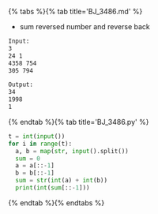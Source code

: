 {% tabs %}{% tab title='BJ_3486.md' %}

* sum reversed number and reverse back

```txt
Input:
3
24 1
4358 754
305 794

Output:
34
1998
1
```

{% endtab %}{% tab title='BJ_3486.py' %}

```py
t = int(input())
for i in range(t):
  a, b = map(str, input().split())
  sum = 0
  a = a[::-1]
  b = b[::-1]
  sum = str(int(a) + int(b))
  print(int(sum[::-1]))
```

{% endtab %}{% endtabs %}
